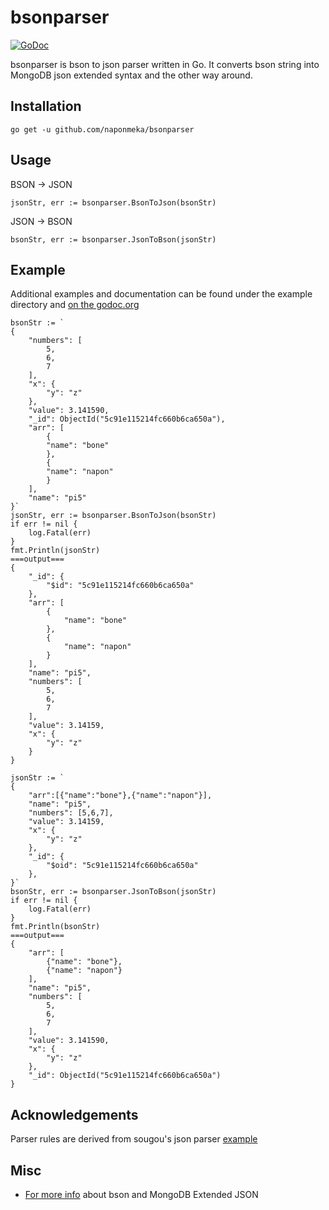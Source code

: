 # bsonparser

[![GoDoc](https://godoc.org/github.com/naponmeka/bsonparser?status.svg)](https://godoc.org/github.com/naponmeka/bsonparser)

bsonparser is bson to json parser written in Go. It converts bson string into MongoDB json extended syntax and the other way around.

## Installation
```
go get -u github.com/naponmeka/bsonparser
```

## Usage

BSON -> JSON
```
jsonStr, err := bsonparser.BsonToJson(bsonStr)
```

JSON -> BSON
```
bsonStr, err := bsonparser.JsonToBson(jsonStr)
```

## Example
Additional examples and documentation can be found under the example directory and [on the godoc.org](https://godoc.org/github.com/naponmeka/bsonparser)
```
bsonStr := `
{
    "numbers": [
        5,
        6,
        7
    ],
    "x": {
        "y": "z"
    },
    "value": 3.141590,
    "_id": ObjectId("5c91e115214fc660b6ca650a"),
    "arr": [
        {
        "name": "bone"
        },
        {
        "name": "napon"
        }
    ],
    "name": "pi5"
}`
jsonStr, err := bsonparser.BsonToJson(bsonStr)
if err != nil {
    log.Fatal(err)
}
fmt.Println(jsonStr)
===output===
{
    "_id": {
        "$id": "5c91e115214fc660b6ca650a"
    },
    "arr": [
        {
            "name": "bone"
        },
        {
            "name": "napon"
        }
    ],
    "name": "pi5",
    "numbers": [
        5,
        6,
        7
    ],
    "value": 3.14159,
    "x": {
        "y": "z"
    }
}
```

```
jsonStr := `
{
    "arr":[{"name":"bone"},{"name":"napon"}],
    "name": "pi5",
    "numbers": [5,6,7],
    "value": 3.14159,
    "x": {
        "y": "z"
    },
    "_id": {
        "$oid": "5c91e115214fc660b6ca650a"
    },
}`
bsonStr, err := bsonparser.JsonToBson(jsonStr)
if err != nil {
    log.Fatal(err)
}
fmt.Println(bsonStr)
===output===
{
    "arr": [
        {"name": "bone"},
        {"name": "napon"}
    ],
    "name": "pi5",
    "numbers": [
        5,
        6,
        7
    ],
    "value": 3.141590,
    "x": {
        "y": "z"
    },
    "_id": ObjectId("5c91e115214fc660b6ca650a")
}

```

## Acknowledgements
Parser rules are derived from sougou's json parser [example](https://github.com/sougou/parser_tutorial)

## Misc
- [For more info](https://docs.mongodb.com/manual/reference/mongodb-extended-json) about bson and MongoDB Extended JSON
